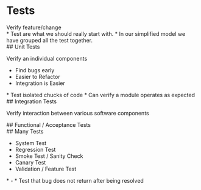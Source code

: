# Tests

<section>
Verify feature/change

<aside class="notes">
* Test are what we should really start with.
* In our simplified model we have grouped all the test together.
</aside>
</section>
<!-- -->

<section>
## Unit Tests

Verify an individual components

* Find bugs early
* Easier to Refactor
* Integration is Easier

<aside class="notes">
* Test isolated chucks of code
* Can verify a module operates as expected
</aside>
</section>
<!-- -->

<!--
* https://www.techopedia.com/definition/9847/unit-test
* https://www.agilealliance.org/glossary/unit-test/
* https://en.wikipedia.org/wiki/Unit_testing
-->

<section>
## Integration Tests

Verify interaction between various software components

<aside class="notes">
</aside>
</section>
<!-- -->

<!--
* https://www.techopedia.com/definition/7751/integration-testing
-->

<section>
## Functional / Acceptance Tests

<aside class="notes">
</aside>
</section>
<!-- -->

<section>
## Many Tests

* System Test
* Regression Test
* Smoke Test / Sanity Check
* Canary Test
* Validation / Feature Test

<aside class="notes">
* -
* Test that bug does not return after being resolved
</aside>
</section>
<!-- -->

<!--
* https://www.agilealliance.org/glossary/unit-test/
-->
